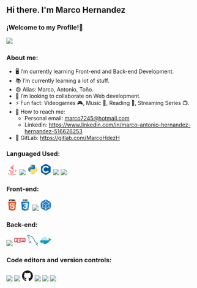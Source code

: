 ## Hi there. I'm Marco Hernandez 

### ¡Welcome to my Profile!👋
<img height="50" src="https://media.giphy.com/media/26tn33aiTi1jkl6H6/giphy.gif">


### **About me:**

- 🖥️ I’m currently learning Front-end and Back-end Development.
- 📚 I’m currently learning a lot of stuff.
- 😄 Alias: Marco, Antonio, Toño.
- 👯 I’m looking to collaborate on Web development.
- ⚡ Fun fact: Videogames 🎮, Music 🎵, Reading 📖, Streaming Series 📺.
- 📮 How to reach me: 
    - Personal email: marco7245@hotmail.com   
    - Linkedin: https://www.linkedin.com/in/marco-antonio-hernandez-hernandez-516626253
- 🧪 GitLab: https://gitlab.com/MarcoHdezH 


### **Languaged Used:**

<code><img height="30" src="https://github.com/devicons/devicon/blob/v2.15.1/icons/java/java-plain.svg"></code>
<code><img height="30" src="https://cdn.jsdelivr.net/gh/devicons/devicon/icons/javascript/javascript-plain.svg"></code>
<code><img height="30" src="https://github.com/devicons/devicon/blob/v2.15.1/icons/python/python-original.svg"></code>
<code><img height="30" src="https://github.com/devicons/devicon/blob/v2.15.1/icons/c/c-plain.svg"></code>
<code><img height="30" src="https://cdn.worldvectorlogo.com/logos/c.svg"></code>
<code><img height="30" src="https://cdn.worldvectorlogo.com/logos/unity-69.svg"></code>

### **Front-end:**

<code><img height="30" src="https://github.com/devicons/devicon/blob/v2.15.1/icons/html5/html5-original-wordmark.svg"></code>
<code><img height="30" src="https://github.com/devicons/devicon/blob/v2.15.1/icons/css3/css3-original-wordmark.svg"></code>
<code><img height="30" src="https://cdn.jsdelivr.net/gh/devicons/devicon/icons/javascript/javascript-plain.svg"></code>
<code><img height="30" src="https://github.com/devicons/devicon/blob/v2.15.1/icons/webpack/webpack-plain.svg"></code>



### **Back-end:**

<code><img height="30" src="https://cdn.worldvectorlogo.com/logos/nodejs-icon.svg"></code>
<code><img height="30" src="https://github.com/devicons/devicon/blob/v2.15.1/icons/npm/npm-original-wordmark.svg"></code>
<code><img height="30" src="https://github.com/devicons/devicon/blob/v2.15.1/icons/mysql/mysql-original.svg"></code>
<code><img height="30" src="https://github.com/devicons/devicon/blob/v2.15.1/icons/docker/docker-plain.svg"></code>

### **Code editors and version controls:**

<code><img height="30" src="https://cdn.worldvectorlogo.com/logos/visual-studio-code-1.svg"></code>
<code><img height="30" src="https://cdn.worldvectorlogo.com/logos/git-icon.svg"></code>
<code><img height="30" src="https://github.com/devicons/devicon/blob/v2.15.1/icons/github/github-original.svg"></code>
<code><img height="30" src="https://cdn.worldvectorlogo.com/logos/jetbrains-1.svg"></code>
<code><img height="30" src="https://cdn.worldvectorlogo.com/logos/gitlab.svg"></code>
<code><img height="30" src="https://cdn.worldvectorlogo.com/logos/atom-4.svg"></code>
